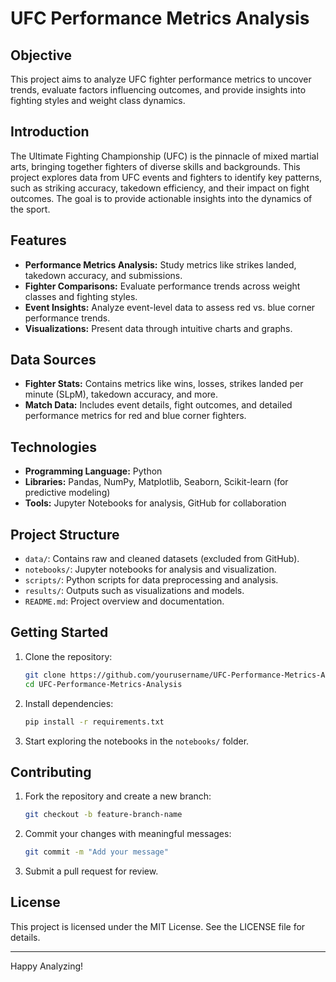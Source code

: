 
# UFC Performance Metrics Analysis

## **Objective**
This project aims to analyze UFC fighter performance metrics to uncover trends, evaluate factors influencing outcomes, and provide insights into fighting styles and weight class dynamics.

## **Introduction**
The Ultimate Fighting Championship (UFC) is the pinnacle of mixed martial arts, bringing together fighters of diverse skills and backgrounds. This project explores data from UFC events and fighters to identify key patterns, such as striking accuracy, takedown efficiency, and their impact on fight outcomes. The goal is to provide actionable insights into the dynamics of the sport.

## **Features**
- **Performance Metrics Analysis:** Study metrics like strikes landed, takedown accuracy, and submissions.
- **Fighter Comparisons:** Evaluate performance trends across weight classes and fighting styles.
- **Event Insights:** Analyze event-level data to assess red vs. blue corner performance trends.
- **Visualizations:** Present data through intuitive charts and graphs.

## **Data Sources**
- **Fighter Stats:** Contains metrics like wins, losses, strikes landed per minute (SLpM), takedown accuracy, and more.
- **Match Data:** Includes event details, fight outcomes, and detailed performance metrics for red and blue corner fighters.

## **Technologies**
- **Programming Language:** Python
- **Libraries:** Pandas, NumPy, Matplotlib, Seaborn, Scikit-learn (for predictive modeling)
- **Tools:** Jupyter Notebooks for analysis, GitHub for collaboration

## **Project Structure**
- `data/`: Contains raw and cleaned datasets (excluded from GitHub).
- `notebooks/`: Jupyter notebooks for analysis and visualization.
- `scripts/`: Python scripts for data preprocessing and analysis.
- `results/`: Outputs such as visualizations and models.
- `README.md`: Project overview and documentation.

## **Getting Started**
1. Clone the repository:  
   ```bash
   git clone https://github.com/yourusername/UFC-Performance-Metrics-Analysis.git
   cd UFC-Performance-Metrics-Analysis
   ```
2. Install dependencies:  
   ```bash
   pip install -r requirements.txt
   ```
3. Start exploring the notebooks in the `notebooks/` folder.

## **Contributing**
1. Fork the repository and create a new branch:  
   ```bash
   git checkout -b feature-branch-name
   ```
2. Commit your changes with meaningful messages:  
   ```bash
   git commit -m "Add your message"
   ```
3. Submit a pull request for review.

## **License**
This project is licensed under the MIT License. See the LICENSE file for details.

---

Happy Analyzing!
